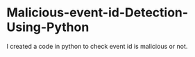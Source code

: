 # Malicious-event-id-Detection-Using-Python
I created a code in python to check event id is malicious or not.
